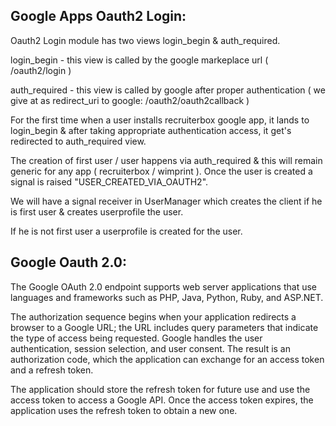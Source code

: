 Google Apps Oauth2 Login:
------------------------
 
Oauth2 Login module has two views login_begin & auth_required.

login_begin - this view is called by the google markeplace url ( /oauth2/login )

auth_required - this view is called by google after proper authentication ( we give at as redirect_uri to google: /oauth2/oauth2callback )

For the first time when a user installs recruiterbox google app, it lands to login_begin & after taking appropriate authentication access, it get's redirected to auth_required view.

The creation of first user / user happens via auth_required & this will remain generic for any app ( recruiterbox / wimprint ). Once the user is created a signal is raised "USER_CREATED_VIA_OAUTH2".

We will have a signal receiver in UserManager which creates the client if he is first user & creates userprofile the user.

If he is not first user a userprofile is created for the user.


Google Oauth 2.0:
-----------------
The Google OAuth 2.0 endpoint supports web server applications that use languages and frameworks such as PHP, Java, Python, Ruby, and ASP.NET.

The authorization sequence begins when your application redirects a browser to a Google URL; the URL includes query parameters that indicate the type of access being requested. Google handles the user authentication, session selection, and user consent. The result is an authorization code, which the application can exchange for an access token and a refresh token.

The application should store the refresh token for future use and use the access token to access a Google API. Once the access token expires, the application uses the refresh token to obtain a new one.


